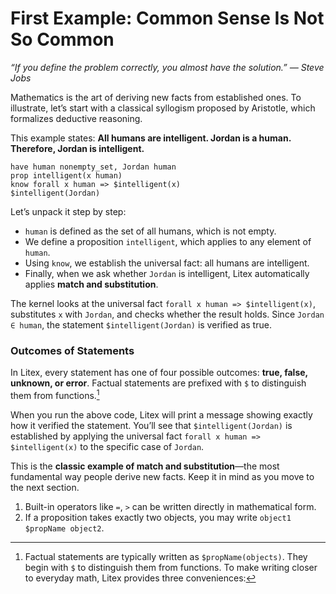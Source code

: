 # First Example: Common Sense Is Not So Common

_“If you define the problem correctly, you almost have the solution.”_
_— Steve Jobs_

Mathematics is the art of deriving new facts from established ones. To illustrate, let’s start with a classical syllogism proposed by Aristotle, which formalizes deductive reasoning.

This example states: **All humans are intelligent. Jordan is a human. Therefore, Jordan is intelligent.**

```litex
have human nonempty_set, Jordan human
prop intelligent(x human)
know forall x human => $intelligent(x)
$intelligent(Jordan)
```

Let’s unpack it step by step:

* `human` is defined as the set of all humans, which is not empty.
* We define a proposition `intelligent`, which applies to any element of `human`.
* Using `know`, we establish the universal fact: all humans are intelligent.
* Finally, when we ask whether `Jordan` is intelligent, Litex automatically applies **match and substitution**.

The kernel looks at the universal fact `forall x human => $intelligent(x)`, substitutes `x` with `Jordan`, and checks whether the result holds. Since `Jordan ∈ human`, the statement `$intelligent(Jordan)` is verified as true.

### Outcomes of Statements

In Litex, every statement has one of four possible outcomes: **true, false, unknown, or error**.
Factual statements are prefixed with `$` to distinguish them from functions.[^1]

When you run the above code, Litex will print a message showing exactly how it verified the statement. You’ll see that `$intelligent(Jordan)` is established by applying the universal fact `forall x human => $intelligent(x)` to the specific case of `Jordan`.

This is the **classic example of match and substitution**—the most fundamental way people derive new facts. Keep it in mind as you move to the next section.

[^1]: Factual statements are typically written as `$propName(objects)`. They begin with `$` to distinguish them from functions. To make writing closer to everyday math, Litex provides three conveniences:

1. Built-in operators like `=`, `>` can be written directly in mathematical form.
2. If a proposition takes exactly two objects, you may write `object1 $propName object2`.
